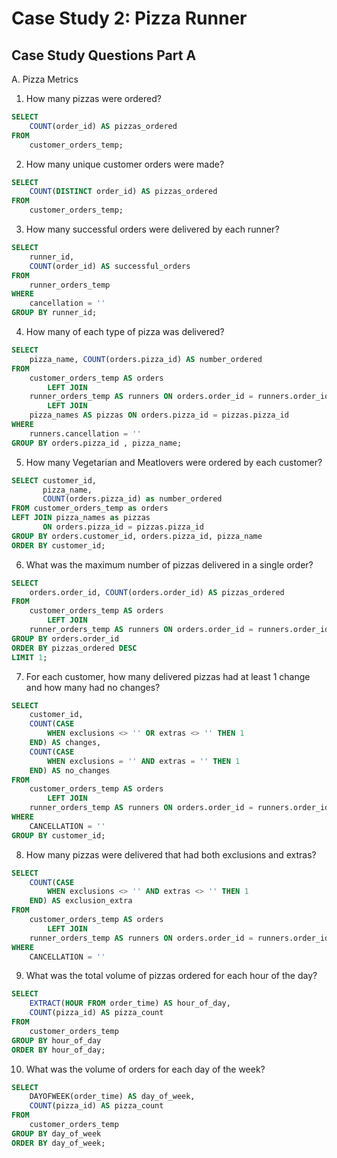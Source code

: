 # Case Study 2: Pizza Runner

## Case Study Questions Part A

A. Pizza Metrics
1. How many pizzas were ordered?

```sql
SELECT 
    COUNT(order_id) AS pizzas_ordered
FROM
    customer_orders_temp;
```
2. How many unique customer orders were made?

```sql
SELECT 
    COUNT(DISTINCT order_id) AS pizzas_ordered
FROM
    customer_orders_temp;
```

3. How many successful orders were delivered by each runner?

```sql
SELECT 
    runner_id, 
    COUNT(order_id) AS successful_orders
FROM
    runner_orders_temp
WHERE
    cancellation = ''
GROUP BY runner_id;
```

4. How many of each type of pizza was delivered?

```sql
SELECT 
    pizza_name, COUNT(orders.pizza_id) AS number_ordered
FROM
    customer_orders_temp AS orders
        LEFT JOIN
    runner_orders_temp AS runners ON orders.order_id = runners.order_id
        LEFT JOIN
    pizza_names AS pizzas ON orders.pizza_id = pizzas.pizza_id
WHERE
    runners.cancellation = ''
GROUP BY orders.pizza_id , pizza_name;
```

5. How many Vegetarian and Meatlovers were ordered by each customer?

```sql
SELECT customer_id, 
	   pizza_name,
	   COUNT(orders.pizza_id) as number_ordered
FROM customer_orders_temp as orders
LEFT JOIN pizza_names as pizzas
	   ON orders.pizza_id = pizzas.pizza_id
GROUP BY orders.customer_id, orders.pizza_id, pizza_name
ORDER BY customer_id;
```
 
6. What was the maximum number of pizzas delivered in a single order?

```sql
SELECT 
    orders.order_id, COUNT(orders.order_id) AS pizzas_ordered
FROM
    customer_orders_temp AS orders
        LEFT JOIN
    runner_orders_temp AS runners ON orders.order_id = runners.order_id
GROUP BY orders.order_id
ORDER BY pizzas_ordered DESC
LIMIT 1;
```

7. For each customer, how many delivered pizzas had at least 1 change and how many had no changes?

```sql
SELECT 
    customer_id,
    COUNT(CASE
        WHEN exclusions <> '' OR extras <> '' THEN 1
    END) AS changes,
    COUNT(CASE
        WHEN exclusions = '' AND extras = '' THEN 1
    END) AS no_changes
FROM
    customer_orders_temp AS orders
        LEFT JOIN
    runner_orders_temp AS runners ON orders.order_id = runners.order_id
WHERE
    CANCELLATION = ''
GROUP BY customer_id;
```
 
8. How many pizzas were delivered that had both exclusions and extras?

```sql
SELECT 
    COUNT(CASE
        WHEN exclusions <> '' AND extras <> '' THEN 1
    END) AS exclusion_extra
FROM
    customer_orders_temp AS orders
        LEFT JOIN
    runner_orders_temp AS runners ON orders.order_id = runners.order_id
WHERE
    CANCELLATION = ''
```
 
9. What was the total volume of pizzas ordered for each hour of the day?

```sql
SELECT 
    EXTRACT(HOUR FROM order_time) AS hour_of_day,
    COUNT(pizza_id) AS pizza_count
FROM
    customer_orders_temp
GROUP BY hour_of_day
ORDER BY hour_of_day;
```
 
10. What was the volume of orders for each day of the week?

```sql
SELECT 
    DAYOFWEEK(order_time) AS day_of_week,
    COUNT(pizza_id) AS pizza_count
FROM
    customer_orders_temp
GROUP BY day_of_week
ORDER BY day_of_week;
```
